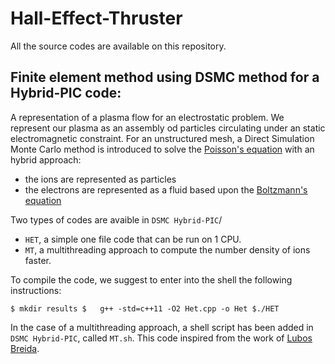 # Hall-Effect-Thruster

All the source codes are available on this repository.

## Finite element method using DSMC method for a Hybrid-PIC code:

A representation of a plasma flow for an electrostatic problem. We represent our plasma as an assembly od particles circulating under an static electromagnetic constraint. For an unstructured mesh, a Direct Simulation Monte Carlo method is introduced to solve the [Poisson's equation](https://en.wikipedia.org/wiki/Poisson%27s_equation) with an hybrid approach:
- the ions are represented as particles
- the electrons are represented as a fluid based upon the [Boltzmann's equation](https://en.wikipedia.org/wiki/Boltzmann_equation)

Two types of codes are avaible in `DSMC Hybrid-PIC`/
- `HET`, a simple one file code that can be run on 1 CPU.
- `MT`, a multithreading approach to compute the number density of ions faster.

To compile the code, we suggest to enter into the shell the following instructions:
```
$ mkdir results $	g++ -std=c++11 -O2 Het.cpp -o Het $./HET
```
In the case of a multithreading approach, a shell script has been added in `DSMC Hybrid-PIC`, called `MT.sh`.
This code inspired from the work of [Lubos Breida](https://www.particleincell.com/2015/fem-pic/). 
